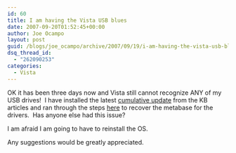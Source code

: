 ```yaml
---
id: 60
title: I am having the Vista USB blues
date: 2007-09-20T01:52:45+00:00
author: Joe Ocampo
layout: post
guid: /blogs/joe_ocampo/archive/2007/09/19/i-am-having-the-vista-usb-blues.aspx
dsq_thread_id:
  - "262090253"
categories:
  - Vista
---
```

OK it has been three days now and Vista still cannot recognize ANY of my USB drives!&nbsp; I have installed the latest [cumulative update](http://support.microsoft.com/default.aspx?scid=kb%3Ben-us%3B936003) from the KB articles and ran through the steps [here](http://forums.logitech.com/logitech/board/message?board.id=bluetooth&message.id=4357) to recover the metabase for the drivers.&nbsp; Has anyone else had this issue?

I am afraid I am going to have to reinstall the OS.&nbsp; 

Any suggestions would be greatly appreciated.
